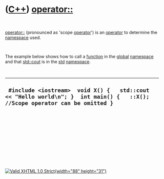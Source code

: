 



 

 

 

 

 

([C++](Cpp.htm)) [operator::](CppOperatorScope.htm)
===================================================

 

[operator::](CppOperatorScope.htm) (pronounced as 'scope
[operator](CppOperator.htm)') is an [operator](CppOperator.htm) to
determine the [namespace](CppNamespace.htm) used.

 

The example below shows how to call a [function](CppFunction.htm) in the
[global](CppGlobal.htm) [namespace](CppNamespace.htm) and that
[std::cout](CppCout.htm) is in the [std](CppStd.htm)
[namespace](CppNamespace.htm).

 

  -------------------------------------------------------------------------------------------------------------------------------
  ` #include <iostream>  void X() {   std::cout << "Hello world\n"; }  int main() {   ::X(); //Scope operator can be omitted }`
  -------------------------------------------------------------------------------------------------------------------------------

 

 

 

 

 





 

[![Valid XHTML 1.0 Strict](valid-xhtml10.png){width="88"
height="31"}](http://validator.w3.org/check?uri=referer)
